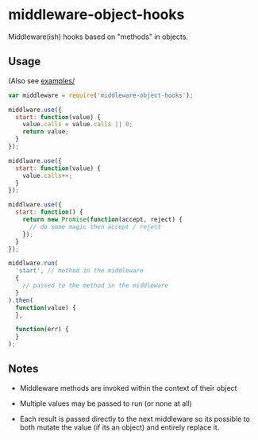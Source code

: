 # middleware-object-hooks

Middleware(ish) hooks based on "methods" in objects.


## Usage

(Also see [examples/](examples/)

```js
var middleware = require('middleware-object-hooks');

middlware.use({
  start: function(value) {
    value.calls = value.calls || 0;
    return value;
  }
});

middlware.use({
  start: function(value) {
    value.calls++;
  }  
});

middlware.use({
  start: function() {
    return new Promise(function(accept, reject) {
      // do some magic then accept / reject
    });
  }
});

middlware.run(
  'start', // method in the middleware
  {
    // passed to the method in the middleware  
  }
).then(
  function(value) {
  },

  function(err) {
  }
);
```

## Notes

 - Middleware methods are invoked within the context of their object

 - Multiple values may be passed to run (or none at all)

 - Each result is passed directly to the next middleware so its possible
   to both mutate the value (if its an object) and entirely replace it.
